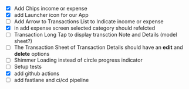 - [X] Add Chips income or expense
- [X] add Launcher icon for our App
- [ ] Add Arrow to Transactions List to Indicate income or expense
- [x] in add expense screen selected category should refelcted
- [ ] Transaction Long Tap to display transction Note and Details (model sheet?)
- [ ] The Transaction Sheet of Transaction Details should have an **edit** and **delete** options
- [ ] Shimmer Loading instead of circle progress indicator
- [ ] Setup tests
- [X] add github actions
- [ ] add fastlane and ci/cd pipeline
